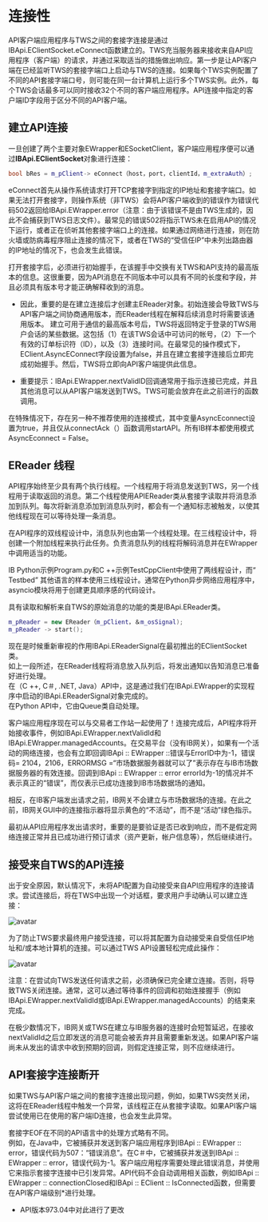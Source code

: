 # 连接性
API客户端应用程序与TWS之间的套接字连接是通过IBApi.EClientSocket.eConnect函数建立的。TWS充当服务器来接收来自API应用程序（客户端）的请求，并通过采取适当的措施做出响应。第一步是让API客户端在已经监听TWS的套接字端口上启动与TWS的连接。如果每个TWS实例配置了不同的API套接字端口号，则可能在同一台计算机上运行多个TWS实例。此外，每个TWS会话最多可以同时接收32个不同的客户端应用程序。API连接中指定的客户端ID字段用于区分不同的API客户端。

## 建立API连接
一旦创建了两个主要对象EWrapper和ESocketClient，客户端应用程序便可以通过**IBApi.EClientSocket**对象进行连接：  
```c++
bool bRes = m_pClient-> eConnect（host，port，clientId，m_extraAuth）;
```
eConnect首先从操作系统请求打开TCP套接字到指定的IP地址和套接字端口。如果无法打开套接字，则操作系统（非TWS）会将API客户端收到的错误作为错误代码502返回给IBApi.EWrapper.error（注意：由于该错误不是由TWS生成的，因此不会捕获到TWS日志文件）。最常见的错误502将指示TWS未在启用API的情况下运行，或者正在侦听其他套接字端口上的连接。如果通过网络进行连接，则在防火墙或防病毒程序阻止连接的情况下，或者在TWS的“受信任IP”中未列出路由器的IP地址的情况下，也会发生此错误。

打开套接字后，必须进行初始握手，在该握手中交换有关TWS和API支持的最高版本的信息。这很重要，因为API消息在不同版本中可以具有不同的长度和字段，并且必须具有版本号才能正确解释收到的消息。

+ 因此，重要的是在建立连接后才创建主EReader对象。初始连接会导致TWS与API客户端之间协商通用版本，而EReader线程在解释后续消息时将需要该通用版本。
建立可用于通信的最高版本号后，TWS将返回特定于登录的TWS用户会话的某些数据。这包括（1）在该TWS会话中可访问的帐号，（2）下一个有效的订单标识符（ID），以及（3）连接时间。在最常见的操作模式下，EClient.AsyncEConnect字段设置为false，并且在建立套接字连接后立即完成初始握手。然后，TWS将立即向API客户端提供此信息。

+ 重要提示：IBApi.EWrapper.nextValidID回调通常用于指示连接已完成，并且其他消息可以从API客户端发送到TWS。TWS可能会放弃在此之前进行的函数调用。  

在特殊情况下，存在另一种不推荐使用的连接模式，其中变量AsyncEconnect设置为true，并且仅从connectAck（）函数调用startAPI。所有IB样本都使用模式AsyncEconnect = False。

## EReader 线程
API程序始终至少具有两个执行线程。一个线程用于将消息发送到TWS，另一个线程用于读取返回的消息。第二个线程使用API​​ EReader类从套接字读取并将消息添加到队列。每次将新消息添加到消息队列时，都会有一个通知标志被触发，以使其他线程现在可以等待处理一条消息。  

在API程序的双线程设计中，消息队列也由第一个线程处理。在三线程设计中，将创建一个附加线程来执行此任务。负责消息队列的线程将解码消息并在EWrapper中调用适当的功能。  

IB Python示例Program.py和C ++示例TestCppClient中使用了两线程设计，而“ Testbed” 其他语言的样本使用三线程设计。通常在Python异步网络应用程序中，asyncio模块将用于创建更具顺序感的代码设计。

具有读取和解析来自TWS的原始消息的功能的类是IBApi.EReader类。
```c++
m_pReader = new EReader（m_pClient，＆m_osSignal);
m_pReader -> start();
```

现在是时候重新审视的作用IBApi.EReaderSignal在最初推出的EClientSocket类。  
如上一段所述，在EReader线程将消息放入队列后，将发出通知以告知消息已准备好进行处理。  
在（C ++, C＃, .NET, Java）API中，这是通过我们在IBApi.EWrapper的实现程序中启动的IBApi.EReaderSignal对象完成的。  
在Python API中，它由Queue类自动处理。

客户端应用程序现在可以与交易者工作站一起使用了！连接完成后，API程序将开始接收事件，例如IBApi.EWrapper.nextValidId和IBApi.EWrapper.managedAccounts。在交易平台（没有IB网关），如果有一个活动的网络连接，也会有立即回调IBApi :: EWrapper ::错误与ErrorID中为-1，错误码= 2104，2106，ERRORMSG =“市场数据服务器就可以了”表示存在与IB市场数据服务器的有效连接。回调到IBApi :: EWrapper :: error errorId为-1的情况并不表示真正的“错误”，而仅表示已成功连接到IB市场数据场的通知。

相反，在IB客户端发出请求之前，IB网关不会建立与市场数据场的连接。在此之前，IB网关GUI中的连接指示器将显示黄色的“不活动”，而不是“活动”绿色指示。

最初从API应用程序发出请求时，重要的是要验证是否已收到响应，而不是假定网络连接正常并且已成功进行预订请求（资产更新，帐户信息等），然后继续进行。

## 接受来自TWS的API连接
出于安全原因，默认情况下，未将API配置为自动接受来自API应用程序的连接请求。尝试连接后，将在TWS中出现一个对话框，要求用户手动确认可以建立连接：  

![avatar](https://interactivebrokers.github.io/tws-api/conn_prompt.png)

为了防止TWS要求最终用户接受连接，可以将其配置为自动接受来自受信任IP地址和/或本地计算机的连接。可以通过TWS API设置轻松完成此操作： 

![avatar](https://interactivebrokers.github.io/tws-api/tws_allow_connections.png)

注意：在尝试向TWS发送任何请求之前，必须确保已完全建立连接。否则，将导致TWS关闭连接。通常，这可以通过等待事件的回调和初始连接握手（例如IBApi.EWrapper.nextValidId或IBApi.EWrapper.managedAccounts）的结束来完成。

在极少数情况下，IB网关或TWS在建立与IB服务器的连接时会短暂延迟，在接收nextValidId之后立即发送的消息可能会被丢弃并且需要重新发送。如果API客户端尚未从发出的请求中收到预期的回调，则假定连接正常，则不应继续进行。

## API套接字连接断开
如果TWS与API客户端之间的套接字连接出现问题，例如，如果TWS突然关闭，这将在EReader线程中触发一个异常，该线程正在从套接字读取。如果API客户端尝试使用已在使用的客户端ID连接，也会发生此异常。

套接字EOF在不同的API语言中的处理方式略有不同。  
例如，在Java中，它被捕获并发送到客户端应用程序到IBApi :: EWrapper :: error，错误代码为507：“错误消息”。在C＃中，它被捕获并发送到IBApi :: EWrapper :: error，错误代码为-1。客户端应用程序需要处理此错误消息，并使用它来指示套接字连接中已引发异常。API代码不会自动调用相关函数，例如IBApi :: EWrapper :: connectionClosed和IBApi :: EClient :: IsConnected函数，但需要在API客户端级别*进行处理。

+ API版本973.04中对此进行了更改